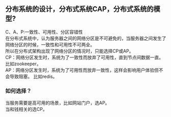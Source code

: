 ## 分布系统的设计，分布式系统CAP，分布式系统的模型?   
C、A、P:一致性、可用性、分区容错性   
在分布式系统中，认为服务器之间的网络分区是不可避免的，当服务器之间发生了网络分区的时候，一致性和可用性不可两全。  
所以在分布式架构出现了网络分区的情况时，只能选择CP或AP。  
CP：网络分区发生时，系统为了一致性而放弃了可用性，直到节点间数据一直。 比如zookeeper。   
AP：网络分区发生时，系统为了可用性而放弃一致性，这样会影响用户体验但不会导致阻塞。 比如redis。   

### 如何选择？      
当服务需要是高可用的场景，比如网站门户，选AP。  
当和钱相关的选CP。  
